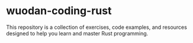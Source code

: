 # wuodan-coding-rust
This repository is a collection of exercises, code examples, and resources designed to help you learn and master Rust programming.
